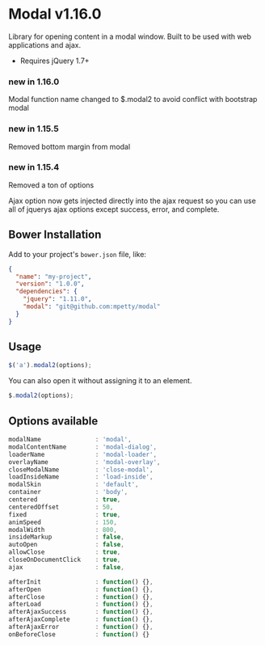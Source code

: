 # Modal v1.16.0

Library for opening content in a modal window. Built to be used with web applications and ajax.

- Requires jQuery 1.7+

### new in 1.16.0

Modal function name changed to $.modal2 to avoid conflict with bootstrap modal

### new in 1.15.5

Removed bottom margin from modal

### new in 1.15.4

Removed a ton of options

Ajax option now gets injected directly into the ajax request so you can use all of jquerys ajax options except success, error, and complete.

## Bower Installation

Add to your project's `bower.json` file, like:

```json
{
  "name": "my-project",
  "version": "1.0.0",
  "dependencies": {
    "jquery": "1.11.0",
    "modal": "git@github.com:mpetty/modal"
  }
}
```

## Usage

```javascript
$('a').modal2(options);
```

You can also open it without assigning it to an element.

```javascript
$.modal2(options);
```

## Options available

```javascript
modalName               : 'modal',
modalContentName        : 'modal-dialog',
loaderName              : 'modal-loader',
overlayName             : 'modal-overlay',
closeModalName          : 'close-modal',
loadInsideName          : 'load-inside',
modalSkin               : 'default',
container               : 'body',
centered                : true,
centeredOffset          : 50,
fixed                   : true,
animSpeed               : 150,
modalWidth              : 800,
insideMarkup            : false,
autoOpen                : false,
allowClose              : true,
closeOnDocumentClick    : true,
ajax                    : false,

afterInit               : function() {},
afterOpen               : function() {},
afterClose              : function() {},
afterLoad               : function() {},
afterAjaxSuccess        : function() {},
afterAjaxComplete       : function() {},
afterAjaxError          : function() {},
onBeforeClose           : function() {}
```
